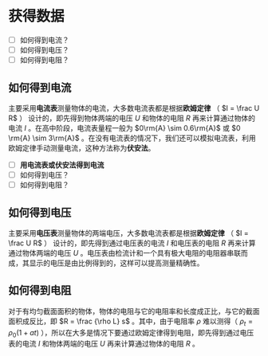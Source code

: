 # 获得数据

- [ ] 如何得到电流？
- [ ] 如何得到电压？
- [ ] 如何得到电阻？

## 如何得到电流

主要采用**电流表**测量物体的电流，大多数电流表都是根据**欧姆定律** （ $I = \frac U R$ ） 设计的，即先得到物体两端的电压 $U$ 和物体的电阻 $R$ 再来计算通过物体的电流 $I$ 。在高中阶段，电流表量程一般为 $0\rm{A} \sim 0.6\rm{A}$ 或 $0 \rm{A} \sim 3\rm{A}$ 。在没有电流表的情况下，我们还可以模拟电流表，利用欧姆定律手动测量电流，这种方法称为**伏安法**。

- [ ] **用电流表或伏安法得到电流**
- [ ] 如何得到电压？
- [ ] 如何得到电阻？

## 如何得到电压

主要采用**电压表**测量物体的两端电压，大多数电流表都是根据**欧姆定律** （ $I = \frac U R$ ） 设计的，即先得到通过电压表的电流 $I$ 和电压表的电阻 $R$ 再来计算通过物体两端的电压 $U$ 。电压表由检流计和一个具有极大电阻的电阻器串联而成，其显示的电压是由比例得到的，这样可以提高测量精确性。

## 如何得到电阻

对于有均匀截面面积的物体，物体的电阻与它的电阻率和长度成正比，与它的截面面积成反比，即 $R = \frac {\rho L} s$ 。其中，由于电阻率 $\rho$ 难以测得（ $\rho_t = \rho_0 (1 + at)$ ），所以在大多是情况下要通过欧姆定律得到电阻，即先得到通过电压表的电流 $I$ 和物体两端的电压 $U$ 再来计算通过物体的电阻 $R$ 。

